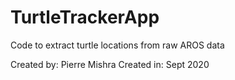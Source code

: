 # TurtleTrackerApp
Code to extract turtle locations from raw AROS data

Created by: Pierre Mishra
Created in: Sept 2020